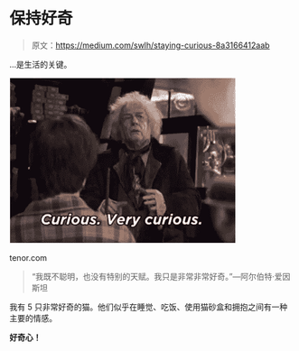 # 保持好奇

> 原文：<https://medium.com/swlh/staying-curious-8a3166412aab>

…是生活的关键。

![](img/0f0b295f1b1ec5562067fee94304f4b3.png)

tenor.com

> “我既不聪明，也没有特别的天赋。我只是非常非常好奇。”—阿尔伯特·爱因斯坦

我有 5 只非常好奇的猫。他们似乎在睡觉、吃饭、使用猫砂盒和拥抱之间有一种主要的情感。

**好奇心！**